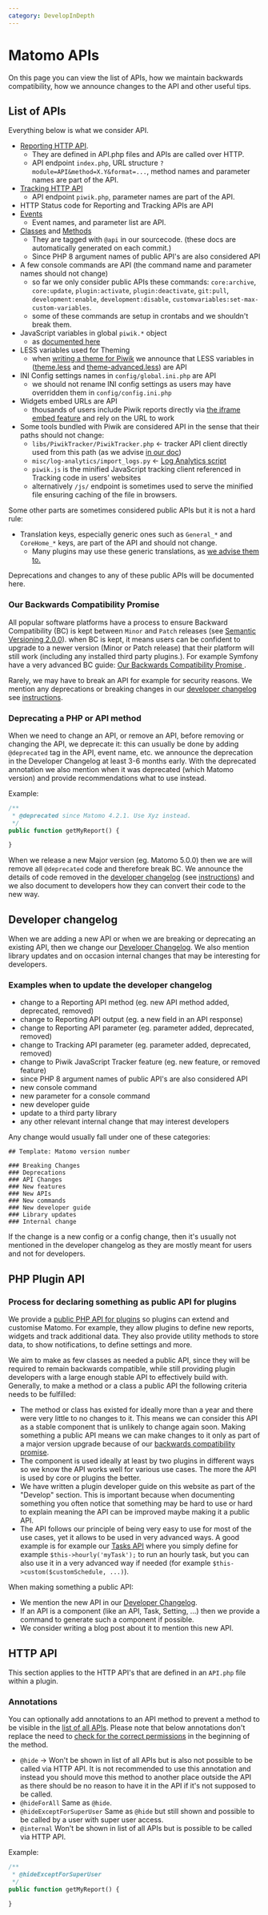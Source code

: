 ```yaml
---
category: DevelopInDepth
---
```

# Matomo APIs

On this page you can view the list of APIs, how we maintain backwards compatibility, how we announce changes to the API and other useful tips.

## List of APIs

Everything below is what we consider API.

-   [Reporting HTTP API](/api-reference/reporting-api).
    -   They are defined in API.php files and APIs are called over HTTP.
    -   API endpoint `index.php`, URL structure `?module=API&method=X.Y&format=...`, method names and parameter names are part of the API.
-   [Tracking HTTP API](/api-reference/tracking-api)
    -   API endpoint `piwik.php`, parameter names are part of the API.
-   HTTP Status code for Reporting and Tracking APIs are API
-   [Events](/api-reference/events)
    -   Event names, and parameter list are API.
-   [Classes](/api-reference/classes) and [Methods](/api-reference/index)
    -   They are tagged with `@api` in our sourcecode. (these docs are automatically generated on each commit.)
    -   Since PHP 8 argument names of public API's are also considered API
-   A few console commands are API (the command name and parameter names should not change)
    -   so far we only consider public APIs these commands: `core:archive`, `core:update`, `plugin:activate`, `plugin:deactivate`, `git:pull`, `development:enable`, `development:disable`, `customvariables:set-max-custom-variables`.
    -   some of these commands are setup in crontabs and we shouldn't break them.
-   JavaScript variables in global `piwik.*` object
    -   as [documented here](https://developer.piwik.org/guides/working-with-piwiks-ui#global-variables-defined-by-piwik)
-   LESS variables used for Theming
    -   when [writing a theme for Piwik](/guides/theming) we announce that LESS variables in ([theme.less](https://github.com/piwik/piwik/blob/master/plugins/Morpheus/stylesheets/theme.less) and [theme-advanced.less](https://github.com/piwik/piwik/blob/master/plugins/Morpheus/stylesheets/theme-advanced.less)) are API
-   INI Config settings names in `config/global.ini.php` are API
    -   we should not rename INI config settings as users may have overridden them in `config/config.ini.php`
-   Widgets embed URLs are API
    -   thousands of users include Piwik reports directly via [the iframe embed feature](http://piwik.org/docs/embed-piwik-report/) and rely on the URL to work
-   Some tools bundled with Piwik are considered API in the sense that their paths should not change:
    -   `libs/PiwikTracker/PiwikTracker.php` <- tracker API client directly used from this path (as we advise [in our doc](https://piwik.org/docs/tracking-api/))
    -   `misc/log-analytics/import_logs.py` <- [Log Analytics script](http://piwik.org/log-analytics/)
    -   `piwik.js` is the minified JavaScript tracking client referenced in Tracking code in users' websites
    -   alternatively `/js/` endpoint is sometimes used to serve the minified file ensuring caching of the file in browsers.

Some other parts are sometimes considered public APIs but it is not a hard rule:

-   Translation keys, especially generic ones such as `General_*` and `CoreHome_*` keys, are part of the API and should not change.
    -   Many plugins may use these generic translations, as [we advise them to.](/guides/translations#best-practices-for-new-translation-keys)

Deprecations and changes to any of these public APIs will be documented here.

### Our Backwards Compatibility Promise

All popular software platforms have a process to ensure Backward Compatibility (BC) is kept between `Minor` and `Patch` releases (see [Semantic Versioning 2.0.0](http://semver.org/)). when BC is kept, it means users can be confident to upgrade to a newer version (Minor or Patch release) that their platform will still work (including any installed third party plugins.). For example Symfony have a very advanced BC guide: [Our Backwards Compatibility Promise ](http://symfony.com/doc/current/contributing/code/bc.html).

Rarely, we may have to break an API for example for security reasons. We mention any deprecations or breaking changes in our [developer changelog](/changelog) see [instructions](#developer-changelog).

### Deprecating a PHP or API method

When we need to change an API, or remove an API, before removing or changing the API, we deprecate it:
this can usually be done by adding `@deprecated` tag in the API, event name, etc.
we announce the deprecation in the Developer Changelog at least 3-6 months early. With the deprecated annotation we also mention when it was deprecated (which Matomo version) and provide recommendations what to use instead.

Example:

```php
/**
 * @deprecated since Matomo 4.2.1. Use Xyz instead.
 */
public function getMyReport() {

}
```

When we release a new Major version (eg. Matomo 5.0.0) then we are will remove all `@deprecated` code and therefore break BC. We announce the details of code removed in the [developer changelog](/changelog) (see [instructions](#developer-changelog)) and we also document to developers how they can convert their code to the new way.

## Developer changelog

When we are adding a new API or when we are breaking or deprecating an existing API, then we change our [Developer Changelog](https://github.com/matomo-org/matomo/blob/4.x-dev/CHANGELOG.md). We also mention library updates and on occasion internal changes that may be interesting for developers.

### Examples when to update the developer changelog

* change to a Reporting API method (eg. new API method added, deprecated, removed)
* change to Reporting API output (eg. a new field in an API response)
* change to Reporting API parameter (eg. parameter added, deprecated, removed)
* change to Tracking API parameter (eg. parameter added, deprecated, removed)
* change to Piwik JavaScript Tracker feature (eg. new feature, or removed feature)
* since PHP 8 argument names of public API's are also considered API
* new console command
* new parameter for a console command
* new developer guide
* update to a third party library
* any other relevant internal change that may interest developers

Any change would usually fall under one of these categories:

```
#‎# Template: Matomo version number

#‎## Breaking Changes
#‎## Deprecations
#‎## API Changes
#‎## New features
#‎## New APIs
#‎## New commands
#‎## New developer guide
#‎## Library updates
#‎## Internal change
```

If the change is a new config or a config change, then it's usually not mentioned in the developer changelog as they are mostly meant for users and not for developers.

## PHP Plugin API

### Process for declaring something as public API for plugins

We provide a [public PHP API for plugins](https://developer.matomo.org/api-reference/classes) so plugins can extend and customise Matomo. For example, they allow plugins to define new reports, widgets and track additional data. They also provide utility methods to store data, to show notifications, to define settings and more.

We aim to make as few classes as needed a public API, since they will be required to remain backwards compatible, while still providing plugin developers with a large enough stable API to effectively build with. Generally, to make a method or a class a public API the following criteria needs to be fulfilled:

* The method or class has existed for ideally more than a year and there were very little to no changes to it. This means we can consider this API as a stable component that is unlikely to change again soon. Making something a public API means we can make changes to it only as part of a major version upgrade because of our [backwards compatibility promise](#our-backwards-compatibility-promise).
* The component is used ideally at least by two plugins in different ways so we know the API works well for various use cases. The more the API is used by core or plugins the better.
* We have written a plugin developer guide on this website as part of the "Develop" section. This is important because when documenting something you often notice that something may be hard to use or hard to explain meaning the API can be improved maybe making it a public API. 
* The API follows our principle of being very easy to use for most of the use cases, yet it allows to be used in very advanced ways. A good example is for example our [Tasks API](/api-reference/Piwik/Plugin/Tasks) where you simply define for example `$this->hourly('myTask');` to run an hourly task, but you can also use it in a very advanced way if needed (for example `$this->custom($customSchedule, ...)`).  

When making something a public API:

  * We mention the new API in our [Developer Changelog](#developer-changelog).
  * If an API is a component (like an API, Task, Setting, ...) then we provide a command to generate such a component if possible.
  * We consider writing a blog post about it to mention this new API.

## HTTP API

This section applies to the HTTP API's that are defined in an `API.php` file within a plugin.

### Annotations

You can optionally add annotations to an API method to prevent a method to be visible in the [list of all APIs](/api-reference/reporting-api). Please note that below annotations don't replace the need to [check for the correct permissions](/guides/permissions) in the beginning of the method.

* `@hide` -> Won't be shown in list of all APIs but is also not possible to be called via HTTP API. It is not recommended to use this annotation and instead you should move this method to another place outside the API as there should be no reason to have it in the API if it's not supposed to be called.
* `@hideForAll` Same as `@hide`.
* `@hideExceptForSuperUser` Same as `@hide` but still shown and possible to be called by a user with super user access.
* `@internal` Won't be shown in list of all APIs but is possible to be called via HTTP API.

Example:

```php
/**
 * @hideExceptForSuperUser
 */
public function getMyReport() {

}
```
